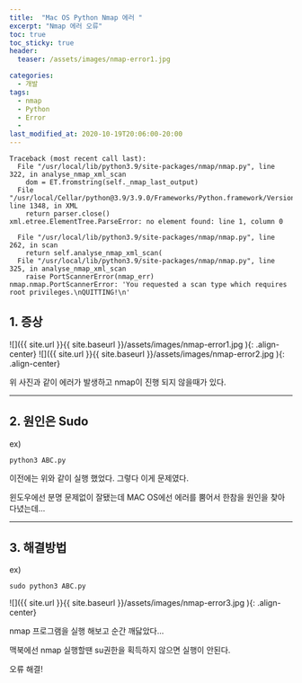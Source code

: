 ```yaml
---
title:  "Mac OS Python Nmap 에러 "
excerpt: "Nmap 에러 오류"
toc: true
toc_sticky: true
header:
  teaser: /assets/images/nmap-error1.jpg

categories:
  - 개발
tags:
  - nmap
  - Python
  - Error
  - 
last_modified_at: 2020-10-19T20:06:00-20:00
---
```


```
Traceback (most recent call last):
  File "/usr/local/lib/python3.9/site-packages/nmap/nmap.py", line 322, in analyse_nmap_xml_scan
    dom = ET.fromstring(self._nmap_last_output)
  File "/usr/local/Cellar/python@3.9/3.9.0/Frameworks/Python.framework/Versions/3.9/lib/python3.9/xml/etree/ElementTree.py", line 1348, in XML
    return parser.close()
xml.etree.ElementTree.ParseError: no element found: line 1, column 0
```

```
  File "/usr/local/lib/python3.9/site-packages/nmap/nmap.py", line 262, in scan
    return self.analyse_nmap_xml_scan(
  File "/usr/local/lib/python3.9/site-packages/nmap/nmap.py", line 325, in analyse_nmap_xml_scan
    raise PortScannerError(nmap_err)
nmap.nmap.PortScannerError: 'You requested a scan type which requires root privileges.\nQUITTING!\n'
```

## 1. 증상

![]({{ site.url }}{{ site.baseurl }}/assets/images/nmap-error1.jpg   ){: .align-center}
![]({{ site.url }}{{ site.baseurl }}/assets/images/nmap-error2.jpg   ){: .align-center}  
  

위 사진과 같이 에러가 발생하고 nmap이 진행 되지 않을때가 있다.



---
## 2. 원인은 Sudo


ex) 
```
python3 ABC.py 
```
이전에는 위와 같이 실행 했었다. 그렇다 이게 문제였다.   

윈도우에선 분명 문제없이 잘됐는데 MAC OS에선 에러를 뿜어서 한참을 원인을 찾아 다녔는데...   


---
## 3. 해결방법
ex)
```
sudo python3 ABC.py
```

![]({{ site.url }}{{ site.baseurl }}/assets/images/nmap-error3.jpg   ){: .align-center}    
   
nmap 프로그램을 실행 해보고 순간 깨닳았다...

맥북에선 nmap 실행할땐 su권한을 획득하지 않으면 실행이 안된다.    


오류 해결!





